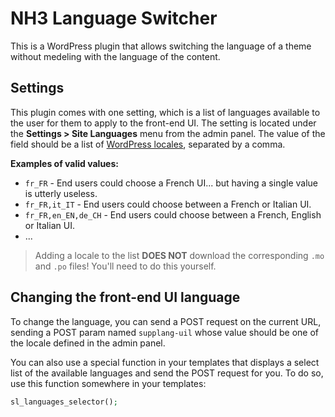 # NH3 Language Switcher

This is a WordPress plugin that allows switching the language of a theme without medeling with the language of the content.

## Settings

This plugin comes with one setting, which is a list of languages available to the user for them to apply to the front-end UI.
The setting is located under the **Settings > Site Languages** menu from the admin panel.
The value of the field should be a list of [WordPress locales](https://translate.wordpress.org/), separated by a comma.

**Examples of valid values:**
* `fr_FR` - End users could choose a French UI... but having a single value is utterly useless.
* `fr_FR,it_IT` - End users could choose between a French or Italian UI.
* `fr_FR,en_EN,de_CH` - End users could choose between a French, English or Italian UI.
* ...

> Adding a locale to the list **DOES NOT** download the corresponding `.mo` and `.po` files! You'll need to do this yourself.

## Changing the front-end UI language

To change the language, you can send a POST request on the current URL, sending a POST param named `supplang-uil` whose value should be one of the locale defined in the admin panel.

You can also use a special function in your templates that displays a select list of the available languages and send the POST request for you. To do so, use this function somewhere in your templates:

```php
sl_languages_selector();
```